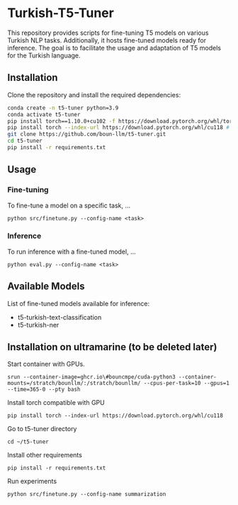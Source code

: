 # Turkish-T5-Tuner

This repository provides scripts for fine-tuning T5 models on various Turkish NLP tasks. Additionally, it hosts fine-tuned models ready for inference. The goal is to facilitate the usage and adaptation of T5 models for the Turkish language.

## Installation

Clone the repository and install the required dependencies:

```bash
conda create -n t5-tuner python=3.9
conda activate t5-tuner
pip install torch==1.10.0+cu102 -f https://download.pytorch.org/whl/torch_stable.html # for TETAM
pip install torch --index-url https://download.pytorch.org/whl/cu118 # for UltraMarine 
git clone https://github.com/boun-llm/t5-tuner.git
cd t5-tuner
pip install -r requirements.txt
```
## Usage
### Fine-tuning
To fine-tune a model on a specific task, ... 
```
python src/finetune.py --config-name <task>
```
### Inference
To run inference with a fine-tuned model, ...
```
python eval.py --config-name <task>
```

## Available Models
List of fine-tuned models available for inference:
- t5-turkish-text-classification
- t5-turkish-ner


## Installation on ultramarine (to be deleted later)

Start container with GPUs. 

`srun --container-image=ghcr.io\#bouncmpe/cuda-python3 --container-mounts=/stratch/bounllm/:/stratch/bounllm/ --cpus-per-task=10 --gpus=1 --time=365-0 --pty bash`


Install torch compatible with GPU 

`pip install torch --index-url https://download.pytorch.org/whl/cu118`

Go to t5-tuner directory 

`cd ~/t5-tuner`

Install other requirements

`pip install -r requirements.txt`

Run experiments

`python src/finetune.py --config-name summarization`

